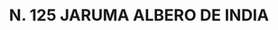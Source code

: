 ---
title: "N. 125 JARUMA ALBERO DE INDIA"
plant-name: "N. 125"
plant-number: "125"
plant-xml: "/assets/xml/plant125.xml"
plant-img1: "/assets/img/plant125_verso.jpg"
plant-img2: "/assets/img/plant125.jpg"
plant-title: "N. 125 JARUMA ALBERO DE INDIA"
plant-taxon-link: ""
plant-taxon-link: ""
layout: single-xml
---